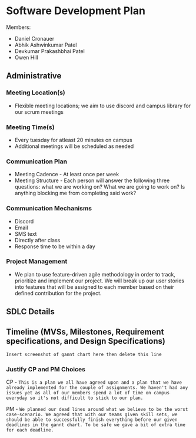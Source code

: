 # Software Development Plan
Members:
- Daniel Cronauer
- Abhik Ashwinkumar Patel
- Devkumar Prakashbhai Patel
- Owen Hill

## Administrative 

###  Meeting Location(s)

- Flexible meeting locations; we aim to use discord and campus library for our scrum meetings

###  Meeting Time(s)

- Every tuesday for atleast 20 minutes on campus
- Additional meetings will be scheduled as needed

### Communication Plan
- Meeting Cadence - At least once per week
- Meeting Structure - Each person will answer the following three questions: what we are working on? What we are going to work on? Is anything blocking me from completing said work?

### Communication Mechanisms
- Discord
- Email
- SMS text
- Directly after class
- Response time to be within a day

### Project Management

- We plan to use feature-driven agile methodology in order to track, prioritize and implement our project. We will break up our user stories into features that will be assigned to each member based on their defined contribution for the project. 

## SDLC Details
## Timeline (MVSs, Milestones, Requirement specifications, and Design Specifications)

``Insert screenshot of gannt chart here then delete this line``

### Justify CP and PM Choices
CP - `This is a plan we all have agreed upon and a plan that we have already implemented for the couple of assignments. We haven't had any issues yet as all of our members spend a lot of time on campus everyday so it's not difficult to stick to our plan.`

PM - `We planned our dead lines around what we believe to be the worst case-scenario. We agreed that with our teams given skill sets, we should be able to successfully finish everything before our given deadlines in the gannt chart. To be safe we gave a bit of extra time for each deadline.`
